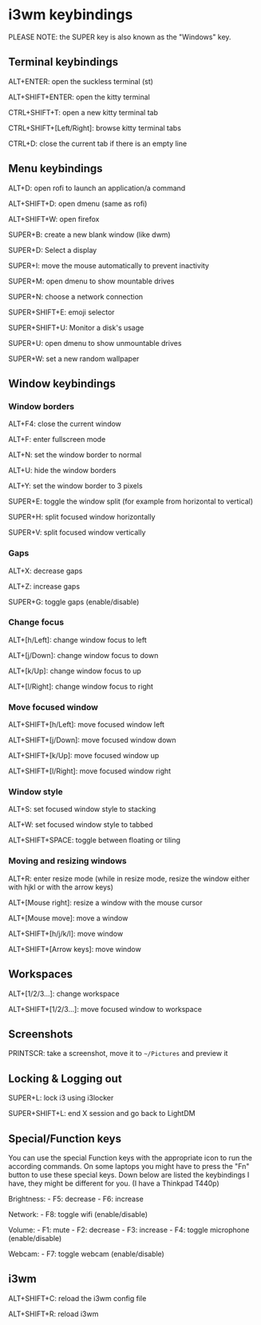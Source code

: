 # i3wm keybindings
PLEASE NOTE: the SUPER key is also known as the "Windows" key.

## Terminal keybindings
ALT+ENTER: open the suckless terminal (st)

ALT+SHIFT+ENTER: open the kitty terminal

CTRL+SHIFT+T: open a new kitty terminal tab

CTRL+SHIFT+[Left/Right]: browse kitty terminal tabs

CTRL+D: close the current tab if there is an empty line

## Menu keybindings
ALT+D: open rofi to launch an application/a command

ALT+SHIFT+D: open dmenu (same as rofi)

ALT+SHIFT+W: open firefox

SUPER+B: create a new blank window (like dwm)

SUPER+D: Select a display

SUPER+I: move the mouse automatically to prevent inactivity

SUPER+M: open dmenu to show mountable drives

SUPER+N: choose a network connection

SUPER+SHIFT+E: emoji selector

SUPER+SHIFT+U: Monitor a disk's usage

SUPER+U: open dmenu to show unmountable drives

SUPER+W: set a new random wallpaper

## Window keybindings
### Window borders
ALT+F4: close the current window

ALT+F: enter fullscreen mode

ALT+N: set the window border to normal

ALT+U: hide the window borders

ALT+Y: set the window border to 3 pixels

SUPER+E: toggle the window split (for example from horizontal to vertical)

SUPER+H: split focused window horizontally

SUPER+V: split focused window vertically

### Gaps
ALT+X: decrease gaps

ALT+Z: increase gaps

SUPER+G: toggle gaps (enable/disable)

### Change focus
ALT+[h/Left]: change window focus to left

ALT+[j/Down]: change window focus to down

ALT+[k/Up]: change window focus to up

ALT+[l/Right]: change window focus to right

### Move focused window
ALT+SHIFT+[h/Left]: move focused window left

ALT+SHIFT+[j/Down]: move focused window down

ALT+SHIFT+[k/Up]: move focused window up

ALT+SHIFT+[l/Right]: move focused window right

### Window style
ALT+S: set focused window style to stacking

ALT+W: set focused window style to tabbed

ALT+SHIFT+SPACE: toggle between floating or tiling

### Moving and resizing windows
ALT+R: enter resize mode (while in resize mode, resize the window either with hjkl or with the arrow keys)

ALT+[Mouse right]: resize a window with the mouse cursor

ALT+[Mouse move]: move a window

ALT+SHIFT+[h/j/k/l]: move window

ALT+SHIFT+[Arrow keys]: move window

## Workspaces
ALT+[1/2/3...]: change workspace

ALT+SHIFT+[1/2/3...]: move focused window to workspace

## Screenshots
PRINTSCR: take a screenshot, move it to `~/Pictures` and preview it

## Locking & Logging out
SUPER+L: lock i3 using i3locker

SUPER+SHIFT+L: end X session and go back to LightDM

## Special/Function keys
You can use the special Function keys with the appropriate icon to run the according commands. On some laptops you might have to press the "Fn" button to use these special keys. Down below are listed the keybindings I have, they might be different for you. (I have a Thinkpad T440p)

Brightness:
	- F5: decrease
	- F6: increase

Network:
	- F8: toggle wifi (enable/disable)

Volume:
	- F1: mute
	- F2: decrease
	- F3: increase
	- F4: toggle microphone (enable/disable)

Webcam:
	- F7: toggle webcam (enable/disable)

## i3wm
ALT+SHIFT+C: reload the i3wm config file

ALT+SHIFT+R: reload i3wm
